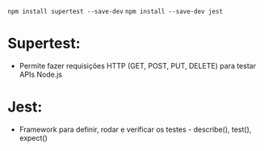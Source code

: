 
`npm install supertest --save-dev`
`npm install --save-dev jest`
# Supertest:
  - Permite fazer requisições HTTP (GET, POST, PUT, DELETE) para testar APIs Node.js
# Jest: 
  - Framework para definir, rodar e verificar os testes - describe(), test(), expect()

